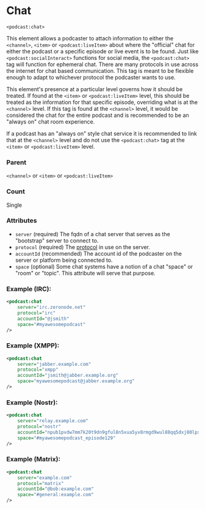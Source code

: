 # Chat

`<podcast:chat>`

This element allows a podcaster to attach information to either the `<channel>`, `<item>` or `<podcast:liveItem>` about where the "official" chat for either the podcast or a specific episode or live event is to be found. Just like `<podcast:socialInteract>` functions for social media, the `<podcast:chat>` tag will function for ephemeral chat. There are many protocols in use across the internet for chat based communication. This tag is meant to be flexible enough to adapt to whichever protocol the podcaster wants to use.

This element's presence at a particular level governs how it should be treated. If found at the `<item>` or `<podcast:liveItem>` level, this should be treated as the information for that specific episode, overriding what is at the `<channel>` level. If this tag is found at the `<channel>` level, it would be considered the chat for the entire podcast and is recommended to be an "always on" chat room experience.

If a podcast has an "always on" style chat service it is recommended to link that at the `<channel>` level and do not use the `<podcast:chat>` tag at the `<item>` or `<podcast:liveItem>` level.

### Parent

`<channel>` or `<item>` or `<podcast:liveItem>`

### Count

Single

### Attributes

- `server` (required) The fqdn of a chat server that serves as the "bootstrap" server to connect to.
- `protocol` (required) The [protocol](../../chatprotocols.txt) in use on the server.
- `accountId` (recommended) The account id of the podcaster on the server or platform being connected to.
- `space` (optional) Some chat systems have a notion of a chat "space" or "room" or "topic". This attribute will serve that purpose.

### Example (IRC):

```xml
<podcast:chat
    server="irc.zeronode.net"
    protocol="irc"
    accountId="@jsmith"
    space="#myawesomepodcast"
/>
```

### Example (XMPP):

```xml
<podcast:chat
    server="jabber.example.com"
    protocol="xmpp"
    accountId="jsmith@jabber.example.org"
    space="myawesomepodcast@jabber.example.org"
/>
```

### Example (Nostr):

```xml
<podcast:chat
    server="relay.example.com"
    protocol="nostr"
    accountId="npub1pvdw7mm7k20t9dn9gful8n5xua5yv8rmgd9wul88qq5dxj80lpxqd39r3u"
    space="#myawesomepodcast_episode129"
/>
```

### Example (Matrix):

```xml
<podcast:chat
    server="example.com"
    protocol="matrix"
    accountId="@bob:example.com"
    space="#general:example.com"
/>
```

